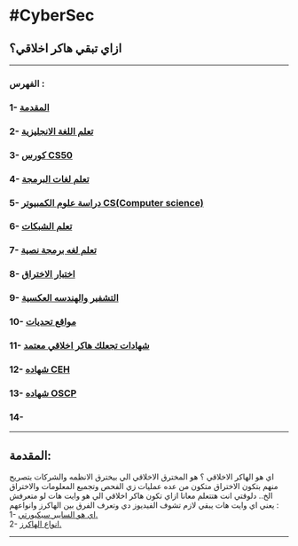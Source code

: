 # #CyberSec

## ازاي تبقي هاكر اخلاقي؟ 
---
### الفهرس :

### 1- [المقدمة](#المقدمة)
### 2- [تعلم اللغة الانجليزية]()
### 3- [كورس CS50]()
### 4- [تعلم لغات البرمجة]()
### 5- [دراسة علوم الكمبيوتر CS(Computer science)]()
### 6- [تعلم الشبكات ]()
### 7- [تعلم لغه برمجة نصية]()
### 8- [اختبار الاختراق]()
### 9- [التشفير والهندسه العكسية]()
### 10- [مواقع تحديات]()
### 11- [شهادات تجعلك هاكر اخلاقي معتمد]()
### 12- [شهاده CEH]()
### 13- [شهاده OSCP]()
### 14- []()
---

## المقدمة:
اي هو الهاكر الاخلاقي ؟ هو المخترق الاخلاقي الي بيخترق الانظمه والشركات بتصريح منهم بتكون الاختراق متكون من عده عمليات زي الفحص وتجميع المعلومات والاختراق  الخ.. 
دلوقتي انت هتتعلم معانا ازاي تكون هاكر اخلاقي الي هو وايت هات 
لو متعرفش يعني اي وايت هات يبقي لازم تشوف الفيديوز دي وتعرف الفرق بين الهاكرز وانواعهم :
<br>
1- <a href="https://www.tiktok.com/@.hydrateam/video/7103957389811961094?is_from_webapp=1&sender_device=pc&web_id=7126711082723886597" target="_blank"> اي هو السايبر سيكيورتي. </a>
<br>
2- <a href="https://www.tiktok.com/@.hydrateam/video/7109844892360264966?is_from_webapp=1&sender_device=pc&web_id=7126711082723886597" target="_blank"> انواع الهاكرز. </a>

---

